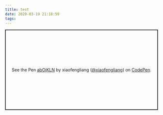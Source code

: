 ```yaml
---
title: test
date: 2020-03-19 21:18:59
tags:
---
```

<p class="codepen" data-height="265" data-theme-id="dark" data-default-tab="js,result" data-user="xiaofengliang" data-slug-hash="abOjKLN" style="height: 265px; box-sizing: border-box; display: flex; align-items: center; justify-content: center; border: 2px solid; margin: 1em 0; padding: 1em;" data-pen-title="abOjKLN">
  <span>See the Pen <a href="https://codepen.io/xiaofengliang/pen/abOjKLN">
  abOjKLN</a> by xiaofengliang (<a href="https://codepen.io/xiaofengliang">@xiaofengliang</a>)
  on <a href="https://codepen.io">CodePen</a>.</span>
</p>
<script async src="https://static.codepen.io/assets/embed/ei.js"></script>